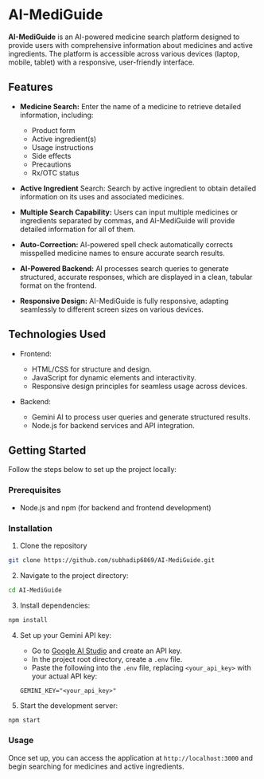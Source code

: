 # AI-MediGuide

**AI-MediGuide** is an AI-powered medicine search platform designed to provide users with comprehensive information about medicines and active ingredients. The platform is accessible across various devices (laptop, mobile, tablet) with a responsive, user-friendly interface.

## Features
* **Medicine Search:** Enter the name of a medicine to retrieve detailed information, including:
    * Product form
    * Active ingredient(s)
    * Usage instructions
    * Side effects
    * Precautions
    * Rx/OTC status
* **Active Ingredient** Search: Search by active ingredient to obtain detailed information on its uses and associated medicines.

* **Multiple Search Capability:** Users can input multiple medicines or ingredients separated by commas, and AI-MediGuide will provide detailed information for all of them.

* **Auto-Correction:** AI-powered spell check automatically corrects misspelled medicine names to ensure accurate search results.

* **AI-Powered Backend:** AI processes search queries to generate structured, accurate responses, which are displayed in a clean, tabular format on the frontend.

* **Responsive Design:** AI-MediGuide is fully responsive, adapting seamlessly to different screen sizes on various devices.

## Technologies Used

* Frontend:

    * HTML/CSS for structure and design.
    * JavaScript for dynamic elements and interactivity.
    * Responsive design principles for seamless usage across devices.

* Backend:

    * Gemini AI to process user queries and generate structured results.
    * Node.js for backend services and API integration.

## Getting Started

Follow the steps below to set up the project locally:

### Prerequisites

* Node.js and npm (for backend and frontend development)

### Installation

1. Clone the repository
```bash
git clone https://github.com/subhadip6869/AI-MediGuide.git
```

2. Navigate to the project directory:
```bash
cd AI-MediGuide
```

3. Install dependencies:
```bash
npm install
```

4. Set up your Gemini API key:
    * Go to [Google AI Studio](https://aistudio.google.com/app/apikey) and create an API key.
    * In the project root directory, create a `.env` file.
    * Paste the following into the `.env` file, replacing `<your_api_key>` with your actual API key:
    ```properties
    GEMINI_KEY="<your_api_key>"
    ```

5. Start the development server:
```bash
npm start
```

### Usage
Once set up, you can access the application at ```http://localhost:3000``` and begin searching for medicines and active ingredients.
